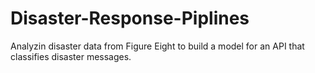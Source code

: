 # Disaster-Response-Piplines
Analyzin disaster data from Figure Eight to build a model for an API that classifies disaster messages.
